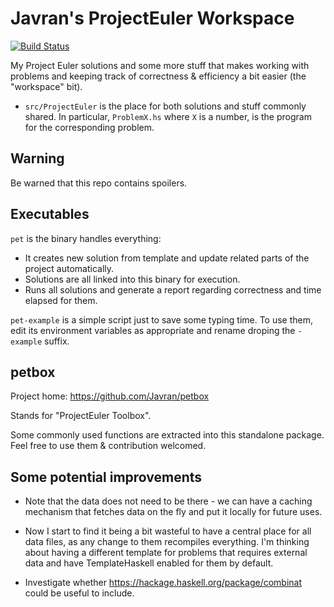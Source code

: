 # Javran's ProjectEuler Workspace

[![Build Status](https://travis-ci.org/Javran/ProjectEuler.svg?branch=master)](https://travis-ci.org/Javran/ProjectEuler)

My Project Euler solutions and some more stuff that
makes working with problems and keeping track of correctness & efficiency
a bit easier (the "workspace" bit).

- `src/ProjectEuler` is the place for both solutions and stuff
  commonly shared. In particular, `ProblemX.hs` where `X` is a number,
  is the program for the corresponding problem.

## Warning

Be warned that this repo contains spoilers.

## Executables

`pet` is the binary handles everything:

- It creates new solution from template and update related parts of the project automatically.
- Solutions are all linked into this binary for execution.
- Runs all solutions and generate a report regarding correctness and time elapsed for them.

`pet-example` is a simple script just to save some typing time.
To use them, edit its environment variables as appropriate and
rename droping the `-example` suffix.

## petbox

Project home: https://github.com/Javran/petbox

Stands for "ProjectEuler Toolbox".

Some commonly used functions are extracted into this standalone package.
Feel free to use them & contribution welcomed.

## Some potential improvements

- Note that the data does not need to be there - we can have a caching
  mechanism that fetches data on the fly and put it locally for future uses.

- Now I start to find it being a bit wasteful to have a central place
  for all data files, as any change to them recompiles everything.
  I'm thinking about having a different template for problems
  that requires external data and have TemplateHaskell enabled for them by default.

- Investigate whether https://hackage.haskell.org/package/combinat could be useful to include.

